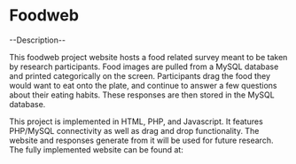 # Foodweb

--Description--

This foodweb project website hosts a food related survey meant to be taken by research participants. 
Food images are pulled from a MySQL database and printed categorically on the screen. Participants drag
the food they would want to eat onto the plate, and continue to answer a few questions about their
eating habits. These responses are then stored in the MySQL database.

This project is implemented in HTML, PHP, and Javascript. It features PHP/MySQL connectivity as well
as drag and drop functionality. The website and responses generate from it will be used for future
research. The fully implemented website can be found at:
